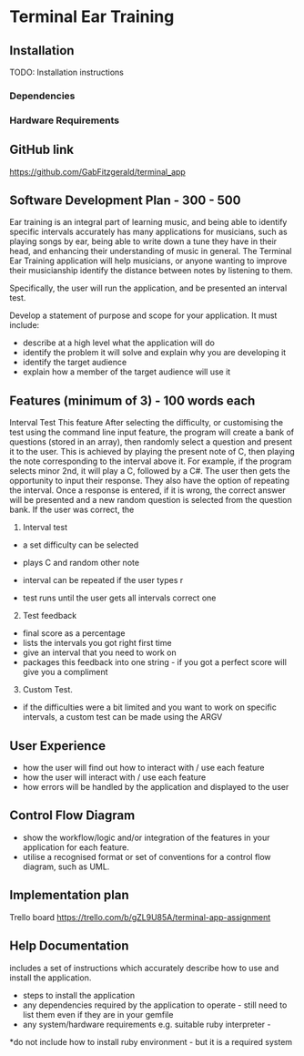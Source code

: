 # Terminal Ear Training

## Installation

TODO: Installation instructions


### Dependencies

### Hardware Requirements

## GitHub link
https://github.com/GabFitzgerald/terminal_app


## Software Development Plan - 300 - 500
Ear training is an integral part of learning music, and being able to identify specific intervals accurately has many applications for musicians, such as playing songs by ear, being able to write down a tune they have in their head, and enhancing their understanding of music in general. The Terminal Ear Training application will help musicians, or anyone wanting to improve their musicianship identify the distance between notes by listening to them. 

Specifically, the user will run the application, and be presented an interval test.


Develop a statement of purpose and scope for your application. It must include:
- describe at a high level what the application will do
- identify the problem it will solve and explain why you are developing it
- identify the target audience
- explain how a member of the target audience will use it


## Features (minimum of 3) - 100 words each

Interval Test
This feature 
After selecting the difficulty, or customising the test using the command line input feature, the program will create a bank of questions (stored in an array), then randomly select a question and present it to the user. This is achieved by playing the present note of C, then playing the note corresponding to the interval above it. For example, if the program selects minor 2nd, it will play a C, followed by a C#. The user then gets the opportunity to input their response. They also have the option of repeating the interval. Once a response is entered, if it is wrong, the correct answer will be presented and a new random question is selected from the question bank. If the user was correct, the

1. Interval test
- a set difficulty can be selected
- plays C and random other note
- interval can be repeated if the user types r

- test runs until the user gets all intervals correct one

2. Test feedback
- final score as a percentage
- lists the intervals you got right first time
- give an interval that you need to work on
- packages this feedback into one string - if you got a perfect score will give you a compliment

3. Custom Test.
- if the difficulties were a bit limited and you want to work on specific intervals, a custom test can be made using the ARGV


## User Experience 
- how the user will find out how to interact with / use each feature
- how the user will interact with / use each feature
- how errors will be handled by the application and displayed to the user


## Control Flow Diagram
- show the workflow/logic and/or integration of the features in your application for each feature.
- utilise a recognised format or set of conventions for a control flow diagram, such as UML.


## Implementation plan 
Trello board
https://trello.com/b/gZL9U85A/terminal-app-assignment




## Help Documentation
includes a set of instructions which accurately describe how to use and install the application.
- steps to install the application
- any dependencies required by the application to operate - still need to list them even if they are in your gemfile
- any system/hardware requirements
e.g. suitable ruby interpreter - 

*do not include how to install ruby environment - but it is a required system
